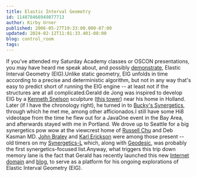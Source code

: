```yaml
---
title: Elastic Interval Geometry
id: 114878466949877713
author: Kirby Urner
published: 2006-05-27T19:33:00.000-07:00
updated: 2024-02-12T11:01:33.401-08:00
blog: control_room
tags: 
---
```


If you've attended my Saturday Academy classes or OSCON presentations, you may have heard me speak about, and possibly [demonstrate](http://www.springie.com/), Elastic Interval Geometry (EIG).Unlike static geometry, EIG unfolds in time according to a precise and deterministic algorithm, but not in any way that's easy to predict short of running the EIG engine -- at least not if the structures are at all complicated.Gerald de Jong was inspired to develop EIG by a [Kenneth Snelson](http://worldgame.blogspot.com/2006/05/barrel-tower.html) sculpture ([this tower](http://www.grunch.net/snelson/)) near his home in Holland.  Later (if I have the chronology right), he turned in to [Bucky's Synergetics](http://www.darwinathome.org/blog/History/2006/05/23/Bucky-Fullers-Synergetics.html), through which he met me, among other afficionados.I still have some Hi8 videotape from the time he flew out for a JavaOne event in the Bay Area, and afterwards stayed with me in Portland.  We drove up to Seattle for a big synergetics pow wow at the viewcrest home of [Russell Chu](http://www.verbchu.com/) and Deb Kasman MD.  [John Braley](http://sunsite.utk.edu/math_archives/.http/hypermail/mathedcc/apr98/0047.html) and [Karl Erickson](http://edu.activeworlds.com/participants/awstruck.html) were among those present -- old timers on my [Synergetics-L](http://web.archive.org/web/20020602143634/inetarena.com/%7Epdx4d/Synergetics-L/) which, along with [Geodesic](http://listserv.acsu.buffalo.edu/archives/geodesic.html), was probably the first synergetics-focused list.Anyway, what triggers this trip down memory lane is the fact that Gerald has recently launched this new [Internet domain](http://www.darwinathome.org/) and [blog](http://www.darwinathome.org/blog/), to serve as a platform for his ongoing explorations of Elastic Interval Geometry (EIG).